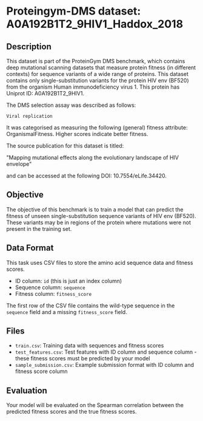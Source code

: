 
# Proteingym-DMS dataset: A0A192B1T2_9HIV1_Haddox_2018

## Description

This dataset is part of the ProteinGym DMS benchmark, which contains deep mutational scanning datasets that measure
protein fitness (in different contexts) for sequence variants of a wide range of proteins. This dataset contains
only single-substitution variants for the protein HIV env (BF520) from the organism Human immunodeficiency virus 1. This protein has Uniprot ID: A0A192B1T2_9HIV1. 

The DMS selection assay was described as follows: 

    Viral replication

It was categorised as measuring the following (general) fitness attribute: OrganismalFitness. Higher scores indicate better fitness.

The source publication for this dataset is titled: 

"Mapping mutational effects along the evolutionary landscape of HIV envelope"

and can be accessed at the following DOI: 10.7554/eLife.34420.

## Objective

The objective of this benchmark is to train a model that can predict the fitness of unseen single-substitution sequence variants of HIV env (BF520).
These variants may be in regions of the protein where mutations were not present in the training set.

## Data Format

This task uses CSV files to store the amino acid sequence data and fitness scores.
- ID column: `id` (this is just an index column)
- Sequence column: `sequence`
- Fitness column: `fitness_score`

The first row of the CSV file contains the wild-type sequence in the `sequence` field and a missing `fitness_score` field.

## Files

- `train.csv`: Training data with sequences and fitness scores
- `test_features.csv`: Test features with ID column and sequence column - these fitness scores must be predicted by your model
- `sample_submission.csv`: Example submission format with ID column and fitness score column

## Evaluation

Your model will be evaluated on the Spearman correlation between the predicted fitness scores and the true fitness scores.
